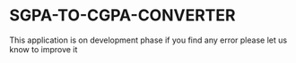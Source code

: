 # SGPA-TO-CGPA-CONVERTER
This application is on development phase if you find any error please let us know to improve it 

